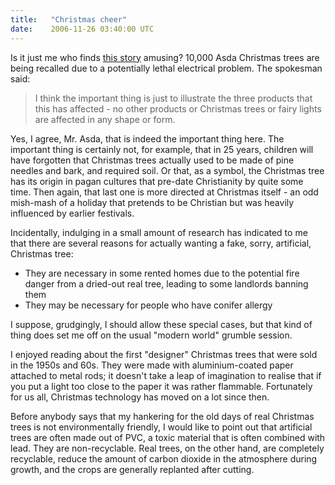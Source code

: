 ```yaml
---
title:   "Christmas cheer"
date:    2006-11-26 03:40:00 UTC
---
```


Is it just me who finds <a href="http://news.bbc.co.uk/1/hi/uk/6184722.stm">this story</a> amusing? 10,000 Asda Christmas trees are being recalled due to a potentially lethal electrical problem. The spokesman said:

> I think the important thing is just to illustrate the three products that this has affected - no other products or Christmas trees or fairy lights are affected in any shape or form.

Yes, I agree, Mr. Asda, that is indeed the important thing here. The important thing is certainly not, for example, that in 25 years, children will have forgotten that Christmas trees actually used to be made of pine needles and bark, and required soil. Or that, as a symbol, the Christmas tree has its origin in pagan cultures that pre-date Christianity by quite some time. Then again, that last one is more directed at Christmas itself - an odd mish-mash of a holiday that pretends to be Christian but was heavily influenced by earlier festivals.

Incidentally, indulging in a small amount of research has indicated to me that there are several reasons for actually wanting a fake, sorry, artificial, Christmas tree:

* They are necessary in some rented homes due to the potential fire danger from a dried-out real tree, leading to some landlords banning them
* They may be necessary for people who have conifer allergy

I suppose, grudgingly, I should allow these special cases, but that kind of thing does set me off on the usual "modern world" grumble session.

I enjoyed reading about the first "designer" Christmas trees that were sold in the 1950s and 60s. They were made with aluminium-coated paper attached to metal rods; it doesn't take a leap of imagination to realise that if you put a light too close to the paper it was rather flammable. Fortunately for us all, Christmas technology has moved on a lot since then.

Before anybody says that my hankering for the old days of real Christmas trees is not environmentally friendly, I would like to point out that artificial trees are often made out of PVC, a toxic material that is often combined with lead. They are non-recyclable. Real trees, on the other hand, are completely recyclable, reduce the amount of carbon dioxide in the atmosphere during growth, and the crops are generally replanted after cutting.